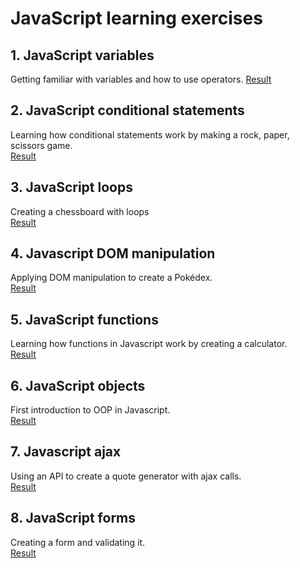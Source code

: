 # JavaScript learning exercises

## 1. JavaScript variables
Getting familiar with variables and how to use operators.
[Result](https://github.com/gertvandormael/learning-js/blob/master/1.js-variables) <br>

## 2. JavaScript conditional statements
Learning how conditional statements work by making a rock, paper, scissors game. <br>
[Result]()

## 3. JavaScript loops
Creating a chessboard with loops <br>
[Result]()

## 4. Javascript DOM manipulation
Applying DOM manipulation to create a Pokédex. <br>
[Result]()

## 5. JavaScript functions
Learning how functions in Javascript work by creating a calculator. <br>
[Result]()

## 6. JavaScript objects
First introduction to OOP in Javascript. <br>
[Result]()

## 7. Javascript ajax
Using an API to create a quote generator with ajax calls. <br>
[Result]()

## 8. JavaScript forms
Creating a form and validating it. <br>
[Result]()